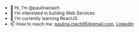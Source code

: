 - 👋 Hi, I’m @paulinaciach
- 👀 I’m interested in bulidng Web Services
- 🌱 I’m currently learning ReactJS 
- 📫 How to reach me: paulina.ciach95@gmail.com, [LinkedIn](https://www.linkedin.com/in/paulina-ciach-38369810a/)

<!---
paulinaciach/paulinaciach is a ✨ special ✨ repository because its `README.md` (this file) appears on your GitHub profile.
You can click the Preview link to take a look at your changes.
--->
